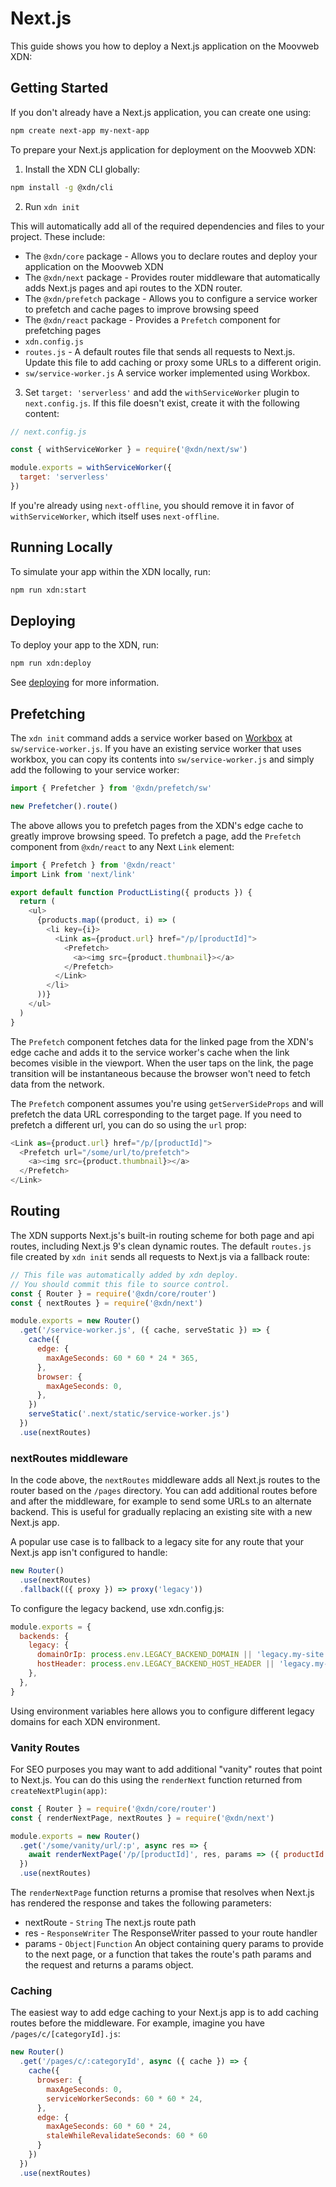 # Next.js

This guide shows you how to deploy a Next.js application on the Moovweb XDN:

## Getting Started

If you don't already have a Next.js application, you can create one using:

```bash
npm create next-app my-next-app
```

To prepare your Next.js application for deployment on the Moovweb XDN:

1. Install the XDN CLI globally:

```bash
npm install -g @xdn/cli
```

2. Run `xdn init`

This will automatically add all of the required dependencies and files to your project. These include:

- The `@xdn/core` package - Allows you to declare routes and deploy your application on the Moovweb XDN
- The `@xdn/next` package - Provides router middleware that automatically adds Next.js pages and api routes to the XDN router.
- The `@xdn/prefetch` package - Allows you to configure a service worker to prefetch and cache pages to improve browsing speed
- The `@xdn/react` package - Provides a `Prefetch` component for prefetching pages
- `xdn.config.js`
- `routes.js` - A default routes file that sends all requests to Next.js. Update this file to add caching or proxy some URLs to a different origin.
- `sw/service-worker.js` A service worker implemented using Workbox.

3. Set `target: 'serverless'` and add the `withServiceWorker` plugin to `next.config.js`. If this file doesn't exist, create it with the following content:

```js
// next.config.js

const { withServiceWorker } = require('@xdn/next/sw')

module.exports = withServiceWorker({
  target: 'serverless'
})
```

If you're already using `next-offline`, you should remove it in favor of `withServiceWorker`, which itself uses `next-offline`.

## Running Locally

To simulate your app within the XDN locally, run:

```bash
npm run xdn:start
```

## Deploying

To deploy your app to the XDN, run:

```bash
npm run xdn:deploy
```

See [deploying](deploying) for more information.

## Prefetching

The `xdn init` command adds a service worker based on [Workbox](https://developers.google.com/web/tools/workbox) at `sw/service-worker.js`.  If you have an existing service worker that uses workbox, you can copy its contents into `sw/service-worker.js` and simply add the following to your service worker:

```js
import { Prefetcher } from '@xdn/prefetch/sw'

new Prefetcher().route()
```

The above allows you to prefetch pages from the XDN's edge cache to greatly improve browsing speed. To prefetch a page, add the `Prefetch` component from `@xdn/react` to any Next `Link` element:

```js
import { Prefetch } from '@xdn/react'
import Link from 'next/link'

export default function ProductListing({ products }) {
  return (
    <ul>
      {products.map((product, i) => (
        <li key={i}>
          <Link as={product.url} href="/p/[productId]">
            <Prefetch>
              <a><img src={product.thumbnail}></a>
            </Prefetch>
          </Link>
        </li>
      ))}
    </ul>
  )
}
```

The `Prefetch` component fetches data for the linked page from the XDN's edge cache and adds it to the service worker's cache when the link becomes visible in the viewport. When the user taps on the link, the page transition will be instantaneous because the browser won't need to fetch data from the network.

The `Prefetch` component assumes you're using `getServerSideProps` and will prefetch the data URL corresponding to the target page. If you need to prefetch a different url, you can do so using the `url` prop:

```js
<Link as={product.url} href="/p/[productId]">
  <Prefetch url="/some/url/to/prefetch">
    <a><img src={product.thumbnail}></a>
  </Prefetch>
</Link>
```

## Routing

The XDN supports Next.js's built-in routing scheme for both page and api routes, including Next.js 9's clean dynamic routes. The default `routes.js` file created by `xdn init` sends all requests to Next.js via a fallback route:

```js
// This file was automatically added by xdn deploy.
// You should commit this file to source control.
const { Router } = require('@xdn/core/router')
const { nextRoutes } = require('@xdn/next')

module.exports = new Router()
  .get('/service-worker.js', ({ cache, serveStatic }) => {
    cache({
      edge: {
        maxAgeSeconds: 60 * 60 * 24 * 365,
      },
      browser: {
        maxAgeSeconds: 0,
      },
    })
    serveStatic('.next/static/service-worker.js')
  })
  .use(nextRoutes)
```

### nextRoutes middleware

In the code above, the `nextRoutes` middleware adds all Next.js routes to the router based on the `/pages` directory. You can add additional routes before and after the middleware, for example to send some URLs to an alternate backend. This is useful for gradually replacing an existing site with a new Next.js app.

A popular use case is to fallback to a legacy site for any route that your Next.js app isn't configured to handle:

```js
new Router()
  .use(nextRoutes)
  .fallback(({ proxy }) => proxy('legacy'))
```

To configure the legacy backend, use xdn.config.js:

```js
module.exports = {
  backends: {
    legacy: {
      domainOrIp: process.env.LEGACY_BACKEND_DOMAIN || 'legacy.my-site.com',
      hostHeader: process.env.LEGACY_BACKEND_HOST_HEADER || 'legacy.my-site.com',
    },
  },
}
```

Using environment variables here allows you to configure different legacy domains for each XDN environment.

### Vanity Routes

For SEO purposes you may want to add additional "vanity" routes that point to Next.js. You can do this using the `renderNext` function returned from `createNextPlugin(app)`:

```js
const { Router } = require('@xdn/core/router')
const { renderNextPage, nextRoutes } = require('@xdn/next')

module.exports = new Router()
  .get('/some/vanity/url/:p', async res => {
    await renderNextPage('/p/[productId]', res, params => ({ productId: params.p })
  })
  .use(nextRoutes)
```

The `renderNextPage` function returns a promise that resolves when Next.js has rendered the response and takes the following parameters:

* nextRoute - `String` The next.js route path
* res - `ResponseWriter` The ResponseWriter passed to your route handler
* params - `Object|Function` An object containing query params to provide to the next page, or a function that takes the route's path params and the request and returns a params object.

### Caching

The easiest way to add edge caching to your Next.js app is to add caching routes before the middleware.  For example, 
imagine you have `/pages/c/[categoryId].js`:


```js
new Router()
  .get('/pages/c/:categoryId', async ({ cache }) => {
    cache({
      browser: {
        maxAgeSeconds: 0,
        serviceWorkerSeconds: 60 * 60 * 24,
      },
      edge: {
        maxAgeSeconds: 60 * 60 * 24,
        staleWhileRevalidateSeconds: 60 * 60
      }
    })
  })
  .use(nextRoutes)
```
